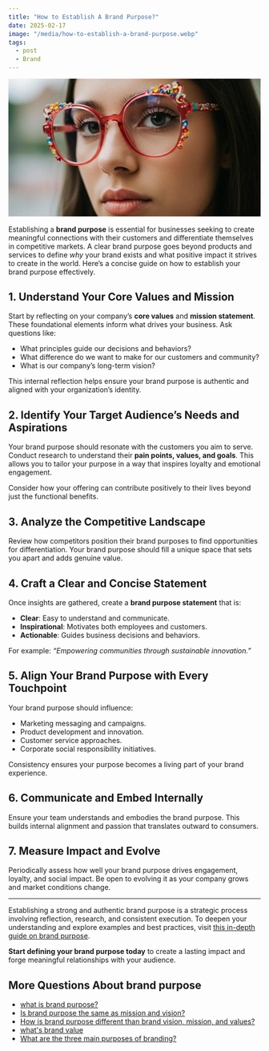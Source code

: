 ```yaml
---
title: "How to Establish A Brand Purpose?"
date: 2025-02-17
image: "/media/how-to-establish-a-brand-purpose.webp"
tags:
  - post
  - Brand
---
```


![How to Establish A Brand Purpose?](/media/how-to-establish-a-brand-purpose.webp)

Establishing a **brand purpose** is essential for businesses seeking to create meaningful connections with their customers and differentiate themselves in competitive markets. A clear brand purpose goes beyond products and services to define *why* your brand exists and what positive impact it strives to create in the world. Here’s a concise guide on how to establish your brand purpose effectively.

## 1. Understand Your Core Values and Mission

Start by reflecting on your company’s **core values** and **mission statement**. These foundational elements inform what drives your business. Ask questions like:

- What principles guide our decisions and behaviors?
- What difference do we want to make for our customers and community?
- What is our company’s long-term vision?

This internal reflection helps ensure your brand purpose is authentic and aligned with your organization’s identity.

## 2. Identify Your Target Audience’s Needs and Aspirations

Your brand purpose should resonate with the customers you aim to serve. Conduct research to understand their **pain points, values, and goals**. This allows you to tailor your purpose in a way that inspires loyalty and emotional engagement.

Consider how your offering can contribute positively to their lives beyond just the functional benefits.

## 3. Analyze the Competitive Landscape

Review how competitors position their brand purposes to find opportunities for differentiation. Your brand purpose should fill a unique space that sets you apart and adds genuine value.

## 4. Craft a Clear and Concise Statement

Once insights are gathered, create a **brand purpose statement** that is:

- **Clear**: Easy to understand and communicate.
- **Inspirational**: Motivates both employees and customers.
- **Actionable**: Guides business decisions and behaviors.

For example: *“Empowering communities through sustainable innovation.”*

## 5. Align Your Brand Purpose with Every Touchpoint

Your brand purpose should influence:

- Marketing messaging and campaigns.
- Product development and innovation.
- Customer service approaches.
- Corporate social responsibility initiatives.

Consistency ensures your purpose becomes a living part of your brand experience.

## 6. Communicate and Embed Internally

Ensure your team understands and embodies the brand purpose. This builds internal alignment and passion that translates outward to consumers.

## 7. Measure Impact and Evolve

Periodically assess how well your brand purpose drives engagement, loyalty, and social impact. Be open to evolving it as your company grows and market conditions change.

---

Establishing a strong and authentic brand purpose is a strategic process involving reflection, research, and consistent execution. To deepen your understanding and explore examples and best practices, visit [this in-depth guide on brand purpose](https://supertotallyawesome.com/posts/brand-purpose).

**Start defining your brand purpose today** to create a lasting impact and forge meaningful relationships with your audience.

## More Questions About brand purpose

- [what is brand purpose?](/posts/what-is-brand-purpose)
- [Is brand purpose the same as mission and vision?](/posts/is-brand-purpose-the-same-as-mission-and-vision)
- [How is brand purpose different than brand vision, mission, and values?](/posts/how-is-brand-purpose-different-than-brand-vision-m)
- [what's brand value](/posts/what-s-brand-value)
- [What are the three main purposes of branding?](/posts/what-are-the-three-main-purposes-of-branding)
